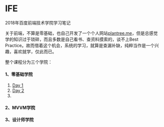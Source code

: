 # IFE
2018年百度前端技术学院学习笔记



关于前端，不算是零基础，也自己开发了一个个人网站[plantree.me](https://www.plantree.me)，但是总感觉学的知识过于琐碎，而且多数是自己看书、查资料摸索的，谈不上Best Practice。故而借着这个机会，系统的学习，就算是查漏补缺，纯粹当作是一个兴趣，喜欢就学，仅此而已。

整个课程分为三个学院：

#### 1、零基础学院

1. [Day 1](https://github.com/plantree/IFE/blob/master/%E9%9B%B6%E5%9F%BA%E7%A1%80%E5%AD%A6%E9%99%A2/day1.md)
2. [Day 2](https://github.com/plantree/IFE/blob/master/%E9%9B%B6%E5%9F%BA%E7%A1%80%E5%AD%A6%E9%99%A2/day2.md)
3. ​

#### 2、MVVM学院

#### 3、设计师学院